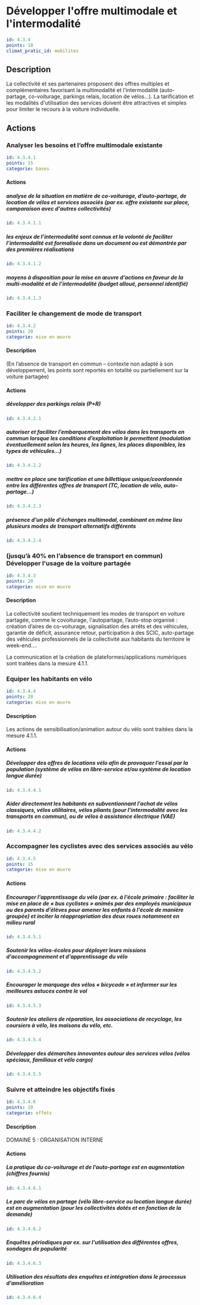 # Développer l'offre multimodale et l'intermodalité
```yaml
id: 4.3.4
points: 10
climat_pratic_id: mobilites
```
## Description
La collectivité et ses partenaires proposent des offres multiples et complémentaires favorisant la multimodalité et l'intermodalité (auto-partage, co-voiturage, parkings relais, location de vélos...). La tarification et les modalités d'utilisation des services doivent être attractives et simples pour limiter le recours à la voiture individuelle.


## Actions
### Analyser les besoins et l’offre multimodale existante
```yaml
id: 4.3.4.1
points: 15
categorie: bases
```
#### Actions
##### analyse de la situation en matière de co-voiturage, d’auto-partage, de location de vélos et services associés (par ex. offre existante sur place, comparaison avec d'autres collectivités)
```yaml
id: 4.3.4.1.1
```

##### les enjeux de l’intermodalité sont connus et la volonté de faciliter l’intermodalité est formalisée dans un document ou est démontrée par des premières réalisations
```yaml
id: 4.3.4.1.2
```

##### moyens à disposition pour la mise en œuvre d’actions en faveur de la multi-modalité et de l’intermodalité (budget alloué, personnel identifié)
```yaml
id: 4.3.4.1.3
```


### Faciliter le changement de mode de transport
```yaml
id: 4.3.4.2
points: 20
categorie: mise en œuvre
```
#### Description
(En l’absence de transport en commun – contexte non adapté à son développement, les points sont reportés en totalité ou partiellement sur la voiture partagée)

#### Actions
##### développer des parkings relais (P+R)
```yaml
id: 4.3.4.2.1
```

##### autoriser et faciliter l’embarquement des vélos dans les transports en commun lorsque les conditions d’exploitation le permettent (modulation éventuellement selon les heures, les lignes, les places disponibles, les types de véhicules…)
```yaml
id: 4.3.4.2.2
```

##### mettre en place une tarification et une billettique unique/coordonnée entre les différentes offres de transport (TC, location de vélo, auto-partage…)
```yaml
id: 4.3.4.2.3
```

##### présence d’un pôle d’échanges multimodal, combinant en même lieu plusieurs modes de transport alternatifs différents
```yaml
id: 4.3.4.2.4
```


### (jusqu’à 40% en l’absence de transport en commun) Développer l'usage de la voiture partagée
```yaml
id: 4.3.4.3
points: 20
categorie: mise en œuvre
```
#### Description
La collectivité soutient techniquement les modes de transport en voiture partagée, comme le covoiturage, l'autopartage, l’auto-stop organisé : création d’aires de co-voiturage, signalisation des arrêts et des véhicules, garantie de déficit, assurance retour, participation à des SCIC, auto-partage des véhicules professionnels de la collectivité aux habitants du territoire le week-end.…

La communication et la création de plateformes/applications numériques sont traitées dans la mesure 4.1.1.



### Equiper les habitants en vélo
```yaml
id: 4.3.4.4
points: 20
categorie: mise en œuvre
```
#### Description
Les actions de sensibilisation/animation autour du vélo sont traitées dans la mesure 4.1.1.

#### Actions
##### Développer des offres de locations vélo afin de provoquer l’essai par la population (système de vélos en libre-service et/ou système de location longue durée)
```yaml
id: 4.3.4.4.1
```

##### Aider directement les habitants en subventionnant l’achat de vélos classiques, vélos utilitaires, vélos pliants (pour l’intermodalité avec les transports en commun), ou de vélos à assistance électrique (VAE)
```yaml
id: 4.3.4.4.2
```


### Accompagner les cyclistes avec des services associés au vélo
```yaml
id: 4.3.4.5
points: 15
categorie: mise en œuvre
```
#### Actions
##### Encourager l'apprentissage du vélo (par ex. à l'école primaire : faciliter la mise en place de « bus cyclistes » animés par des employés municipaux ou des parents d'élèves pour amener les enfants à l'école de manière groupée) et inciter la réappropriation des deux roues notamment en milieu rural
```yaml
id: 4.3.4.5.1
```

##### Soutenir les vélos-écoles pour déployer leurs missions d'accompagnement et d'apprentissage du vélo
```yaml
id: 4.3.4.5.2
```

##### Encourager le marquage des vélos « bicycode » et informer sur les meilleures astuces contre le vol
```yaml
id: 4.3.4.5.3
```

##### Soutenir les ateliers de réparation, les associations de recyclage, les coursiers à vélo, les maisons du vélo, etc.
```yaml
id: 4.3.4.5.4
```

##### Développer des démarches innovantes autour des services vélos (vélos spéciaux, familiaux et vélo cargo)
```yaml
id: 4.3.4.5.5
```


### Suivre et atteindre les objectifs fixés
```yaml
id: 4.3.4.6
points: 10
categorie: effets
```
#### Description
DOMAINE 5 : ORGANISATION INTERNE

#### Actions
##### La pratique du co-voiturage et de l’auto-partage est en augmentation (chiffres fournis)
```yaml
id: 4.3.4.6.1
```

##### Le parc de vélos en partage (vélo libre-service ou location longue durée) est en augmentation (pour les collectivités dotés et en fonction de la demande)
```yaml
id: 4.3.4.6.2
```

##### Enquêtes périodiques par ex. sur l'utilisation des différentes offres, sondages de popularité
```yaml
id: 4.3.4.6.3
```

##### Utilisation des résultats des enquêtes et intégration dans le processus d'amélioration
```yaml
id: 4.3.4.6.4
```


